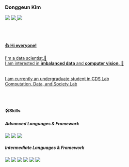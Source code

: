 ### Donggeun Kim
![](https://komarev.com/ghpvc/?username=KUcarrot&color=dc143c)
<a href="https://www.notion.so/kucarrot/About-me-369838db74794ef1bf596a34ffb09f73">
<img src="https://img.shields.io/badge/blog-A23EF3?style=flat-square&logo=instacart&logoColor=white"/> </a> <a href="https://github.com/KUcarrot">
<img src="https://img.shields.io/badge/jikksun@korea.ac.kr-FB1911?style=flat-square&logo=monster&logoColor=white"/>
</br>
</br>
</br>
</br>
#### 👍 Hi everyone! </br>
I'm a data scientist.🚀</br>
I am interested in **imbalanced data** and **computer vision.** 💌</br>
</br>
</br>
I am currently an undergraduate student in CDS Lab</br>
[Computation, Data, and Society Lab](https://sites.google.com/korea.ac.kr/jaiwoolee)
</br>
</br>
</br>
</br>

#### 🛠Skills
##### Advanced Languages & Framework

 <img src="https://img.shields.io/badge/Python-3776AB?style=flat-square&logo=python&logoColor=white"/>  <img src="https://img.shields.io/badge/R-276DC3?style=flat-square&logo=r&logoColor=white"/>  <img src="https://img.shields.io/badge/SAS-0089CF?style=flat-square&logo=sega&logoColor=white"/>  
 
 ##### Intermediate Languages & Framework
<img src="https://img.shields.io/badge/SQL-4479A1?style=flat-square&logo=sqlite&logoColor=white"/>  <img src="https://img.shields.io/badge/C-A8B9CC?style=flat-square&logo=c&logoColor=white"/> <img src="https://img.shields.io/badge/C++-00599C?style=flat-square&logo=cplusplus&logoColor=white"/>  <img src="https://img.shields.io/badge/SPSS-1AB394?style=flat-square&logo=spss&logoColor=white"/>  <img src="https://img.shields.io/badge/Java-1E8CBE?style=flat-square&logo=java&logoColor=white"/> <img src="https://img.shields.io/badge/Django-092E20?style=flat-square&logo=Django&logoColor=white"/>




                  
